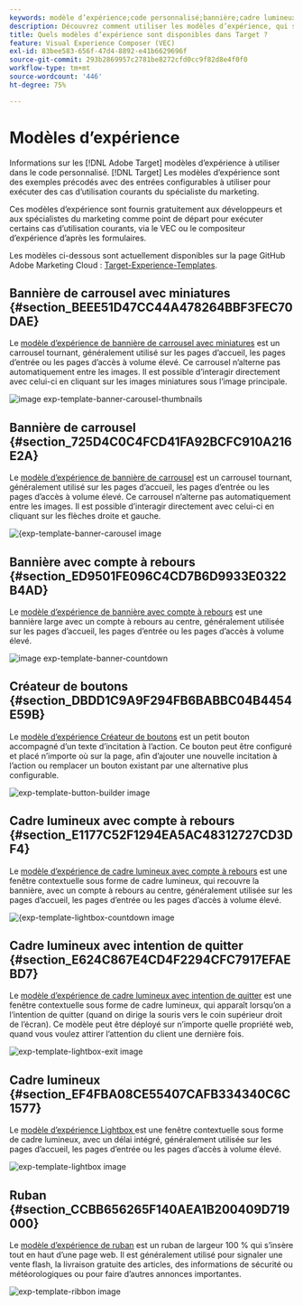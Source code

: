 ```yaml
---
keywords: modèle d’expérience;code personnalisé;bannière;cadre lumineux;carrousel;décompte;ruban;boutons
description: Découvrez comment utiliser les modèles d’expérience, qui sont des exemples précodés avec des entrées configurables à utiliser pour exécuter des cas d’utilisation de spécialistes du marketing courants dans Adobe Target.
title: Quels modèles d’expérience sont disponibles dans Target ?
feature: Visual Experience Composer (VEC)
exl-id: 83bee583-656f-47d4-8892-e41b6629696f
source-git-commit: 293b2869957c2781be8272cfd0cc9f82d8e4f0f0
workflow-type: tm+mt
source-wordcount: '446'
ht-degree: 75%

---
```


# Modèles d’expérience

Informations sur les [!DNL Adobe Target] modèles d’expérience à utiliser dans le code personnalisé. [!DNL Target] Les modèles d’expérience sont des exemples précodés avec des entrées configurables à utiliser pour exécuter des cas d’utilisation courants du spécialiste du marketing.

Ces modèles d’expérience sont fournis gratuitement aux développeurs et aux spécialistes du marketing comme point de départ pour exécuter certains cas d’utilisation courants, via le VEC ou le compositeur d’expérience d’après les formulaires.

Les modèles ci-dessous sont actuellement disponibles sur la page GitHub Adobe Marketing Cloud : [Target-Experience-Templates](https://github.com/Adobe-Marketing-Cloud/target-experience-templates).

## Bannière de carrousel avec miniatures {#section_BEEE51D47CC44A478264BBF3FEC70DAE}

Le [modèle d’expérience de bannière de carrousel avec miniatures](https://github.com/Adobe-Marketing-Cloud/target-experience-templates/tree/master/banner-carousel-thumbnails) est un carrousel tournant, généralement utilisé sur les pages d’accueil, les pages d’entrée ou les pages d’accès à volume élevé. Ce carrousel n’alterne pas automatiquement entre les images. Il est possible d’interagir directement avec celui-ci en cliquant sur les images miniatures sous l’image principale.

![image exp-template-banner-carousel-thumbnails](assets/exp-template-banner-carousel-thumbnails.png)

## Bannière de carrousel {#section_725D4C0C4FCD41FA92BCFC910A216E2A}

Le [modèle d’expérience de bannière de carrousel](https://github.com/Adobe-Marketing-Cloud/target-experience-templates/tree/master/banner-carousel) est un carrousel tournant, généralement utilisé sur les pages d’accueil, les pages d’entrée ou les pages d’accès à volume élevé. Ce carrousel n’alterne pas automatiquement entre les images. Il est possible d’interagir directement avec celui-ci en cliquant sur les flèches droite et gauche.

![ &lbrace;exp-template-banner-carousel image](assets/exp-template-banner-carousel.png)

## Bannière avec compte à rebours {#section_ED9501FE096C4CD7B6D9933E0322B4AD}

Le [modèle d’expérience de bannière avec compte à rebours](https://github.com/Adobe-Marketing-Cloud/target-experience-templates/tree/master/banner-countdown) est une bannière large avec un compte à rebours au centre, généralement utilisée sur les pages d’accueil, les pages d’entrée ou les pages d’accès à volume élevé.

![image exp-template-banner-countdown](assets/exp-template-banner-countdown.png)

## Créateur de boutons {#section_DBDD1C9A9F294FB6BABBC04B4454E59B}

Le [modèle d’expérience Créateur de boutons](https://github.com/Adobe-Marketing-Cloud/target-experience-templates/tree/master/button) est un petit bouton accompagné d’un texte d’incitation à l’action. Ce bouton peut être configuré et placé n’importe où sur la page, afin d’ajouter une nouvelle incitation à l’action ou remplacer un bouton existant par une alternative plus configurable.

![exp-template-button-builder image](assets/exp-template-button-builder.png)

## Cadre lumineux avec compte à rebours {#section_E1177C52F1294EA5AC48312727CD3DF4}

Le [modèle d’expérience de cadre lumineux avec compte à rebours](https://github.com/Adobe-Marketing-Cloud/target-experience-templates/tree/master/lightbox-countdown) est une fenêtre contextuelle sous forme de cadre lumineux, qui recouvre la bannière, avec un compte à rebours au centre, généralement utilisée sur les pages d’accueil, les pages d’entrée ou les pages d’accès à volume élevé.

![&lbrace;exp-template-lightbox-countdown image](assets/exp-template-lightbox-countdown.png)

## Cadre lumineux avec intention de quitter {#section_E624C867E4CD4F2294CFC7917EFAEBD7}

Le [modèle d’expérience de cadre lumineux avec intention de quitter](https://github.com/Adobe-Marketing-Cloud/target-experience-templates/tree/master/lightbox-exit-intent) est une fenêtre contextuelle sous forme de cadre lumineux, qui apparaît lorsqu’on a l’intention de quitter (quand on dirige la souris vers le coin supérieur droit de l’écran). Ce modèle peut être déployé sur n’importe quelle propriété web, quand vous voulez attirer l’attention du client une dernière fois.

![exp-template-lightbox-exit image](assets/exp-template-lightbox-exit.png)

## Cadre lumineux {#section_EF4FBA08CE55407CAFB334340C6C1577}

Le [ modèle d’expérience Lightbox ](https://github.com/Adobe-Marketing-Cloud/target-experience-templates) est une fenêtre contextuelle sous forme de cadre lumineux, avec un délai intégré, généralement utilisée sur les pages d’accueil, les pages d’entrée ou les pages d’accès à volume élevé.

![exp-template-lightbox image](assets/exp-template-lightbox.png)

## Ruban {#section_CCBB656265F140AEA1B200409D719000}

Le [modèle d’expérience de ruban](https://github.com/Adobe-Marketing-Cloud/target-experience-templates/tree/master/ribbon) est un ruban de largeur 100 % qui s’insère tout en haut d’une page web. Il est généralement utilisé pour signaler une vente flash, la livraison gratuite des articles, des informations de sécurité ou météorologiques ou pour faire d’autres annonces importantes.

![exp-template-ribbon image](assets/exp-template-ribbon.png)
